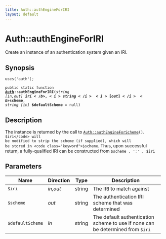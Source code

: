 ```yaml
---
title: Auth::authEngineForIRI
layout: default
---
```


# Auth::authEngineForIRI

Create an instance of an authentication system given an IRI.

## Synopsis

<code>uses('auth');</code>

<code>public static function <b><a href="Auth">Auth</a>::authEngineForIRI</b>(<i>string</i> <i>[in,out]</i> <b>$iri</b>, <i>string</i> <i>[out]</i> <b>$scheme</b>, <i>string</i> <i>[in]</i> <b>$defaultScheme</b> = null)</code>

## Description

The instance is returned by the call to <code><a href="Auth%3A%3AauthEngineForScheme">Auth::authEngineForScheme</a>()</code>.
<code class="keyword">$iri</code> will be modified to strip the scheme (if supplied), which will
be stored in <code class="keyword">$scheme</code>. Thus, upon successful return, a fully-qualified
IRI can be constructed from <code>$scheme . ':' . $iri</code>

## Parameters

<table>
  <thead>
    <tr>
      <th>Name</th>
      <th>Direction</th>
      <th>Type</th>
      <th>Description</th>
    </tr>
  </thead>
  <tbody>
    <tr>
      <td><code>$iri</code>
      <td><i>in,out</i></td>
      <td>string</td>
      <td>
The IRI to match against
      </td>
    </tr>
    <tr>
      <td><code>$scheme</code>
      <td><i>out</i></td>
      <td>string</td>
      <td>
The authentication IRI scheme that was
determined
      </td>
    </tr>
    <tr>
      <td><code>$defaultScheme</code>
      <td><i>in</i></td>
      <td>string</td>
      <td>
The default authentication scheme to
use if none can be determined from <code>$iri</code>
      </td>
    </tr>
  </tbody>
</table>

